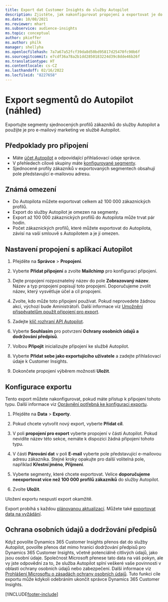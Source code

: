 ```yaml
---
title: Export dat Customer Insights do služby Autopilot
description: Zjistěte, jak nakonfigurovat propojení a exportovat je do Autopilot.
ms.date: 10/08/2021
ms.reviewer: mhart
ms.subservice: audience-insights
ms.topic: conceptual
author: pkieffer
ms.author: philk
manager: shellyha
ms.openlocfilehash: 7a7a67a52fcf39da8d50bd95817d25470fc90b6f
ms.sourcegitcommit: e7cdf36a78a2b1dd2850183224d39c8dde46b26f
ms.translationtype: HT
ms.contentlocale: cs-CZ
ms.lasthandoff: 02/16/2022
ms.locfileid: "8227658"
---
```

# <a name="export-segments-to-autopilot-preview"></a>Export segmentů do Autopilot (náhled)

Exportujte segmenty sjednocených profilů zákazníků do služby Autopilot a použijte je pro e-mailový marketing ve službě Autopilot. 

## <a name="prerequisites-for-a-connection"></a>Předpoklady pro připojení

-   Máte [účet Autopilot](https://www.autopilothq.com/) a odpovídající přihlašovací údaje správce.
-   V přehledech cílové skupiny máte [konfigurované segmenty](segments.md).
-   Sjednocené profily zákazníků v exportovaných segmentech obsahují pole představující e-mailovou adresu.

## <a name="known-limitations"></a>Známá omezení

- Do Autopilota můžete exportovat celkem až 100 000 zákaznických profilů.
- Export do služby Autopilot je omezen na segmenty.
- Export až 100 000 zákaznických profilů do Autopilota může trvat pár hodin. 
- Počet zákaznických profilů, které můžete exportovat do Autopilota, závisí na vaší smlouvě s Autopilotem a je jí omezen.

## <a name="set-up-connection-to-autopilot"></a>Nastavení propojení s aplikací Autopilot

1. Přejděte na **Správce** > **Propojení**.

1. Vyberte **Přidat připojení** a zvolte **Mailchimp** pro konfiguraci připojení.

1. Dejte propojení rozpoznatelný název do pole **Zobrazovaný název**. Název a typ propojení popisují toto propojení. Doporučujeme zvolit název, který vysvětluje účel a cíl propojení.

1. Zvolte, kdo může toto připojení používat. Pokud neprovedete žádnou akci, výchozí bude Aministrátoři. Další informace viz [Umožnění přispěvatelům použít připojení pro export](connections.md#allow-contributors-to-use-a-connection-for-exports).

1. Zadejte [klíč rozhraní API Autopilot](https://autopilot.docs.apiary.io/#).

1. Vyberte **Souhlasím** pro potvrzení **Ochrany osobních údajů a dodržování předpisů**.

1. Volbou **Připojit** inicializujte připojení ke službě Autopilot.

1. Vyberte **Přidat sebe jako exportujícího uživatele** a zadejte přihlašovací údaje k Customer Insights.

1. Dokončete propojení výběrem možnosti **Uložit**.

## <a name="configure-an-export"></a>Konfigurace exportu

Tento export můžete nakonfigurovat, pokud máte přístup k připojení tohoto typu. Další informace viz [Oprávnění potřebná ke konfiguraci exportu](export-destinations.md#set-up-a-new-export).

1. Přejděte na **Data** > **Exporty**.

1. Pokud chcete vytvořit nový export, vyberte **Přidat cíl**.

1. V poli **propojení pro export** vyberte propojení v části Autopilot. Pokud nevidíte název této sekce, nemáte k dispozici žádná připojení tohoto typu.

1. V části **Párování dat** v poli **E-mail** vyberte pole představující e-mailovou adresu zákazníka. Stejné kroky opakujte pro další volitelná pole, například **Křestní jméno**, **Příjmení**.

1. Vyberte segmenty, které chcete exportovat. Velice **doporučujeme neexportovat více než 100 000 profilů zákazníků** do služby Autopilot. 

1. Zvolte **Uložit**.

Uložení exportu nespustí export okamžitě.

Export probíhá s každou [plánovanou aktualizací](system.md#schedule-tab). Můžete také [exportovat data na vyžádání](export-destinations.md#run-exports-on-demand). 

## <a name="data-privacy-and-compliance"></a>Ochrana osobních údajů a dodržování předpisů

Když povolíte Dynamics 365 Customer Insights přenos dat do služby Autopilot, povolíte přenos dat mimo hranici dodržování předpisů pro Dynamics 365 Customer Insights, včetně potenciálně citlivých údajů, jako jsou osobní údaje. Společnost Microsoft přenese tato data na váš pokyn, ale vy jste odpovědní za to, že služba Autopilot splní veškeré vaše povinnosti v oblasti ochrany osobních údajů nebo zabezpečení. Další informace viz [Prohlášení Microsoftu o zásadách ochrany osobních údajů](https://go.microsoft.com/fwlink/?linkid=396732).
Tuto funkci cíle exportu může kdykoli odebráním ukončit správce Dynamics 365 Customer Insights.


[!INCLUDE[footer-include](../includes/footer-banner.md)]
